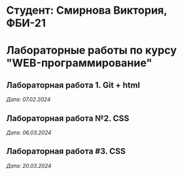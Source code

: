 # Студент: Смирнова Виктория, ФБИ-21

# Лабораторные работы по курсу "WEB-программирование"

## Лабораторная работа 1. Git + html

*Дата: 07.02.2024*

## Лабораторная работа №2. CSS

*Дата: 06.03.2024*

## Лабораторная работа #3. CSS

*Дата: 20.03.2024*